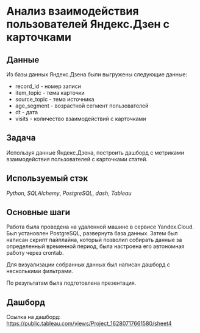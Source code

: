 # Анализ взаимодействия пользователей Яндекс.Дзен с карточками


## Данные

Из базы данных Яндекс.Дзена были выгружены следующие данные:
- record_id - номер записи
- item_topic - тема карточки
- source_topic - тема источника
- age_segment - возрастной сегмент пользователей
- dt - дата
- visits - количество взаимодействий с карточками

	
## Задача

Используя данные Яндекс.Дзена, построить дашборд с метриками взаимодействия пользователей с карточками статей.

## Используемый стэк
*Python*, *SQLAlchemy*, *PostgreSQL*, *dash*, *Tableau*

## Основные шаги

Работа была проведена на удаленной машине в сервисе Yandex.Cloud. Был установлен PostgreSQL, развернута база данных. Затем был написан скрипт пайплайна,
который позволил собирать данные за определенный временной период, была настроена его
автономная работу через crontab. 

Для визуализации собранных данных был написан дашборд с несколькими фильтрами. 

По результатам была подготовлена презентация.

## Дашборд

Ссылка на дашборд: https://public.tableau.com/views/Project_16280717661580/sheet4